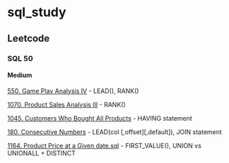 # sql_study

## Leetcode
### SQL 50
#### Medium
[550. Game Play Analysis IV](./leetcode/550.Game_Play_Analysis_IV.sql) - LEAD(), RANK()

[1070. Product Sales Analysis III](./leetcode/1070.Product_Sales_Analysis_III.sql) - RANK()

[1045. Customers Who Bought All Products](./leetcode/1045.Customers_Who_Bought_All_Products.sql) - HAVING statement

[180. Consecutive Numbers](./leetcode/180.Consecutive_Numbers.sql) - LEAD(col [,offset][,default]), JOIN statement

[1164. Product Price at a Given date.sql](./leetcode/1164.Product_Price_at_a_Given_date.sql) - FIRST_VALUE(), UNION vs UNIONALL + DISTINCT
